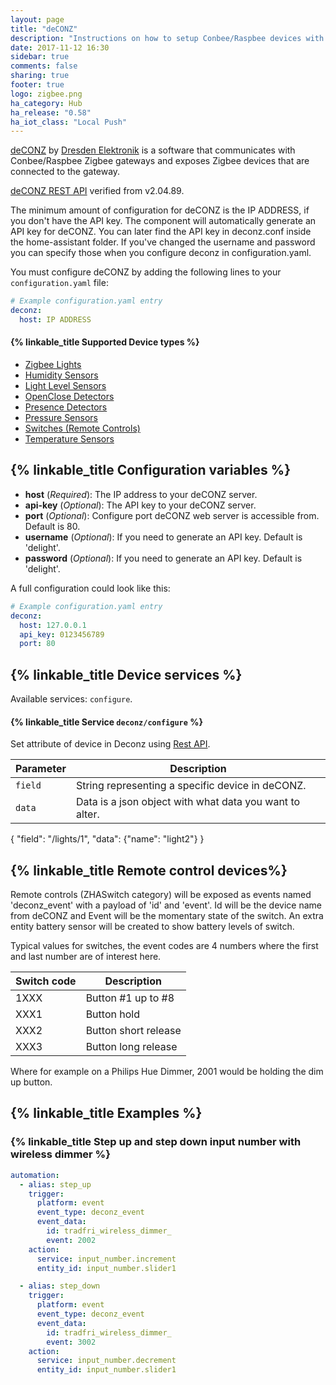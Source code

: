 ```yaml
---
layout: page
title: "deCONZ"
description: "Instructions on how to setup Conbee/Raspbee devices with deCONZ from Dresden Elektronik within Home Assistant."
date: 2017-11-12 16:30
sidebar: true
comments: false
sharing: true
footer: true
logo: zigbee.png
ha_category: Hub
ha_release: "0.58"
ha_iot_class: "Local Push"
---
```


[deCONZ](https://www.dresden-elektronik.de/funktechnik/products/software/pc/deconz/) by [Dresden Elektronik](https://www.dresden-elektronik.de) is a software that communicates with Conbee/Raspbee Zigbee gateways and exposes Zigbee devices that are connected to the gateway.

[deCONZ REST API](http://dresden-elektronik.github.io/deconz-rest-doc/) verified from v2.04.89.

The minimum amount of configuration for deCONZ is the IP ADDRESS, if you don't have the API key. The component will automatically generate an API key for deCONZ. You can later find the API key in deconz.conf inside the home-assistant folder. If you've changed the username and password you can specify those when you configure deconz in configuration.yaml.

You must configure deCONZ by adding the following lines to your `configuration.yaml` file:

```yaml
# Example configuration.yaml entry
deconz:
  host: IP ADDRESS
```

#### {% linkable_title Supported Device types %}

- [Zigbee Lights](/components/light/deconz/)
- [Humidity Sensors](/components/sensor/deconz/)
- [Light Level Sensors](/components/sensor/deconz/)
- [OpenClose Detectors](/components/binary_sensor/deconz/)
- [Presence Detectors](/components/binary_sensor/deconz/)
- [Pressure Sensors](/components/sensor/deconz/)
- [Switches (Remote Controls)](/components/sensor/deconz/)
- [Temperature Sensors](/components/sensor/deconz/)

## {% linkable_title Configuration variables %}

- **host** (*Required*): The IP address to your deCONZ server.
- **api-key** (*Optional*): The API key to your deCONZ server.
- **port** (*Optional*): Configure port deCONZ web server is accessible from. Default is 80.
- **username** (*Optional*): If you need to generate an API key. Default is 'delight'.
- **password** (*Optional*): If you need to generate an API key. Default is 'delight'.

A full configuration could look like this:

```yaml
# Example configuration.yaml entry
deconz:
  host: 127.0.0.1
  api_key: 0123456789
  port: 80
```

## {% linkable_title Device services %}
Available services: `configure`.

#### {% linkable_title Service `deconz/configure` %}
Set attribute of device in Deconz using [Rest API](http://dresden-elektronik.github.io/deconz-rest-doc/rest/).

| Parameter | Description                                             |
|-----------|---------------------------------------------------------|
| `field`   | String representing a specific device in deCONZ.        |
| `data`    | Data is a json object with what data you want to alter. |

{ "field": "/lights/1", "data": {"name": "light2"} }

## {% linkable_title Remote control devices%}

Remote controls (ZHASwitch category) will be exposed as events named 'deconz_event' with a payload of 'id' and 'event'. Id will be the device name from deCONZ and Event will be the momentary state of the switch. An extra entity battery sensor will be created to show battery levels of switch.

Typical values for switches, the event codes are 4 numbers where the first and last number are of interest here.

| Switch code | Description             |
|-------------|-------------------------|
| 1XXX        | Button #1 up to #8      |
| XXX1        | Button hold             |
| XXX2        | Button short release    |
| XXX3        | Button long release     |

Where for example on a Philips Hue Dimmer, 2001 would be holding the dim up button.

## {% linkable_title Examples %}

### {% linkable_title Step up and step down input number with wireless dimmer %}

```yaml
automation:
  - alias: step_up
    trigger:
      platform: event
      event_type: deconz_event
      event_data:
        id: tradfri_wireless_dimmer_
        event: 2002
    action:
      service: input_number.increment
      entity_id: input_number.slider1

  - alias: step_down
    trigger:
      platform: event
      event_type: deconz_event
      event_data:
        id: tradfri_wireless_dimmer_
        event: 3002
    action:
      service: input_number.decrement
      entity_id: input_number.slider1
```